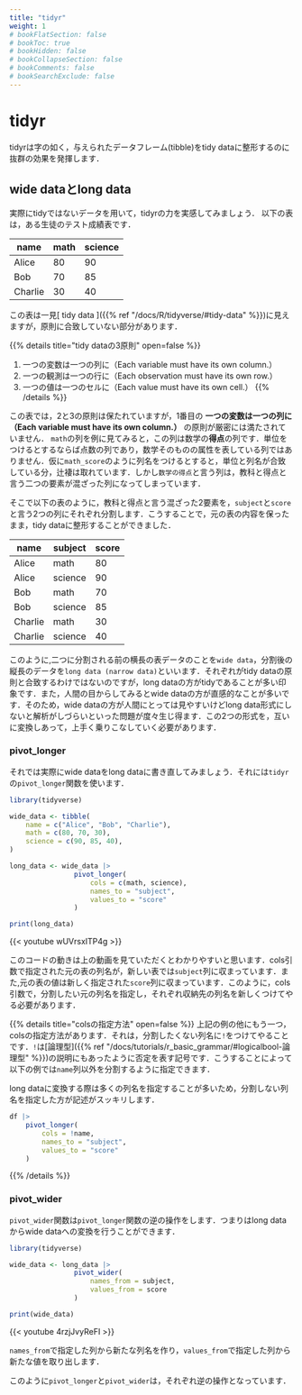 ```yaml
---
title: "tidyr"
weight: 1
# bookFlatSection: false
# bookToc: true
# bookHidden: false
# bookCollapseSection: false
# bookComments: false
# bookSearchExclude: false
---
```


# tidyr

tidyrは字の如く，与えられたデータフレーム(tibble)をtidy dataに整形するのに抜群の効果を発揮します．

## wide dataとlong data

実際にtidyではないデータを用いて，tidyrの力を実感してみましょう．
以下の表は，ある生徒のテスト成績表です．

| name    | math | science | 
| ------- | ---- | ------- | 
| Alice   | 80   | 90      | 
| Bob     | 70   | 85      | 
| Charlie | 30   | 40      | 

この表は一見[ tidy data ]({{% ref "/docs/R/tidyverse/#tidy-data" %}})に見えますが，原則に合致していない部分があります．

{{% details title="tidy dataの3原則" open=false %}}
1. 一つの変数は一つの列に（Each variable must have its own column.）
2. 一つの観測は一つの行に（Each observation must have its own row.）
3. 一つの値は一つのセルに（Each value must have its own cell.）
{{% /details %}}

この表では，2と3の原則は保たれていますが，1番目の **一つの変数は一つの列に（Each variable must have its own column.）** の原則が厳密には満たされていません．
`math`の列を例に見てみると，この列は数学の**得点**の列です．単位をつけるとするならば点数の列であり，数学そのものの属性を表している列ではありません．仮に`math_score`のように列名をつけるとすると，単位と列名が合致している分，辻褄は取れています．しかし`数学の得点`と言う列は，教科と得点と言う二つの要素が混ざった列になってしまっています．

そこで以下の表のように，教科と得点と言う混ざった2要素を，`subject`と`score`と言う2つの列にそれぞれ分割します．こうすることで，元の表の内容を保ったまま，tidy dataに整形することができました．

| name    | subject | score |
| ------- | ------- | ----- |
| Alice   | math    | 80    |
| Alice   | science | 90    |
| Bob     | math    | 70    |
| Bob     | science | 85    |
| Charlie | math    | 30    |
| Charlie | science | 40    |


このように,二つに分割される前の横長の表データのことを`wide data`，分割後の縦長のデータを`long data (narrow data)`といいます．それぞれがtidy dataの原則と合致するわけではないのですが，long dataの方がtidyであることが多い印象です．また，人間の目からしてみるとwide dataの方が直感的なことが多いです．そのため，wide dataの方が人間にとっては見やすいけどlong data形式にしないと解析がしづらいといった問題が度々生じ得ます．この2つの形式を，互いに変換しあって，上手く乗りこなしていく必要があります．

### pivot_longer

それでは実際にwide dataをlong dataに書き直してみましょう．それには`tidyr`の`pivot_longer`関数を使います．
```R
library(tidyverse)

wide_data <- tibble(
    name = c("Alice", "Bob", "Charlie"),
    math = c(80, 70, 30),
    science = c(90, 85, 40),
)

long_data <- wide_data |>
                pivot_longer(
                    cols = c(math, science),
                    names_to = "subject",
                    values_to = "score"
                )

print(long_data)
```
{{< youtube wUVrsxITP4g >}}

このコードの動きは上の動画を見ていただくとわかりやすいと思います．cols引数で指定された元の表の列名が，新しい表では`subject`列に収まっています．また,元の表の値は新しく指定された`score`列に収まっています．このように，cols引数で，分割したい元の列名を指定し，それぞれ収納先の列名を新しくつけてやる必要があります．

{{% details title="colsの指定方法" open=false %}}
上記の例の他にもう一つ，colsの指定方法があります．それは，分割したくない列名に`!`をつけてやることです．`!`は[論理型]({{% ref "/docs/tutorials/r_basic_grammar/#logicalbool-論理型" %}})の説明にもあったように否定を表す記号です．こうすることによって以下の例では`name`列以外を分割するように指定できます．

long dataに変換する際は多くの列名を指定することが多いため，分割しない列名を指定した方が記述がスッキリします．
```R
df |>
    pivot_longer(
        cols = !name,
        names_to = "subject",
        values_to = "score"
    )
```
{{% /details %}}

### pivot_wider

`pivot_wider`関数は`pivot_longer`関数の逆の操作をします．つまりはlong dataからwide dataへの変換を行うことができます．

```R
library(tidyverse)

wide_data <- long_data |>
                pivot_wider(
                    names_from = subject,
                    values_from = score
                )

print(wide_data)
```
{{< youtube 4rzjJvyReFI >}}

`names_from`で指定した列から新たな列名を作り，`values_from`で指定した列から新たな値を取り出します．

このように`pivot_longer`と`pivot_wider`は，それぞれ逆の操作となっています．

